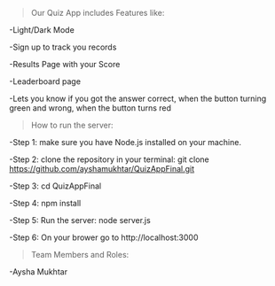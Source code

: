 >Our Quiz App includes Features like:

-Light/Dark Mode

-Sign up to track you records

-Results Page with your Score

-Leaderboard page

-Lets you know if you got the answer correct, when the button turning green and wrong, when the button turns red


>How to run the server:

-Step 1: make sure you have Node.js installed on your machine.

-Step 2: clone the repository in your terminal: git clone https://github.com/ayshamukhtar/QuizAppFinal.git

-Step 3: cd QuizAppFinal

-Step 4: npm install 

-Step 5: Run the server: node server.js

-Step 6: On your brower go to http://localhost:3000


>Team Members and Roles:

-Aysha Mukhtar
 
